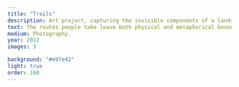 ```yaml
---
title: "Trails"
description: Art project, capturing the invisible components of a landscape using light.
text: The routes people take leave both physical and metaphorical boundaries in the world. Green spaces have paths marked in the grounds, routes implicity bounded by landscaping and desire lines as walkers divide a space to save time. Using long exposures I wished to highlight some of these lines.
medium: Photography.
year: 2012
images: 3

background: "#e97e42"
light: true
order: 160
---
```


